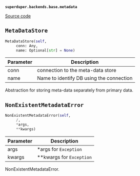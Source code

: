 **`superduper.backends.base.metadata`** 

[Source code](https://github.com/superduper/superduper/blob/main/superduper/backends/base/metadata.py)

## `MetaDataStore` 

```python
MetaDataStore(self,
     conn: Any,
     name: Optional[str] = None)
```
| Parameter | Description |
|-----------|-------------|
| conn | connection to the meta-data store |
| name | Name to identify DB using the connection |

Abstraction for storing meta-data separately from primary data.

## `NonExistentMetadataError` 

```python
NonExistentMetadataError(self,
     /,
     *args,
     **kwargs)
```
| Parameter | Description |
|-----------|-------------|
| args | *args for `Exception` |
| kwargs | **kwargs for `Exception` |

NonExistentMetadataError.

